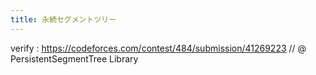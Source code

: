 ```yaml
---
title: 永続セグメントツリー
---
```

verify : https://codeforces.com/contest/484/submission/41269223
// @ PersistentSegmentTree Library
